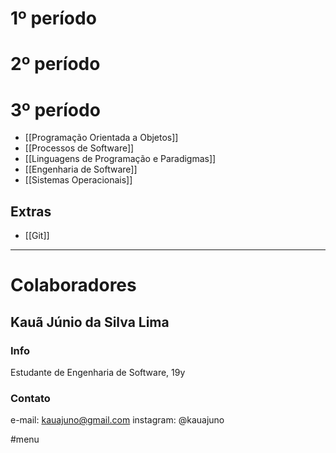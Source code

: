 # 1º período

# 2º período

# 3º período
- [[Programação Orientada a Objetos]]
- [[Processos de Software]]
- [[Linguagens de Programação e Paradigmas]]
- [[Engenharia de Software]]
- [[Sistemas Operacionais]]

## Extras
- [[Git]]

---
# Colaboradores
## Kauã Júnio da Silva Lima
### Info
Estudante de Engenharia de Software, 19y

### Contato
e-mail: kauajuno@gmail.com
instagram: @kauajuno

#menu
